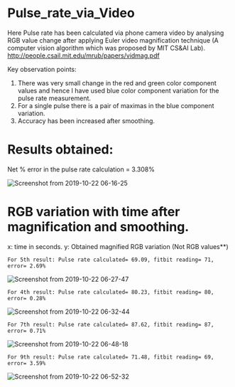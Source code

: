 # Pulse_rate_via_Video

Here Pulse rate has been calculated via phone camera video by analysing RGB value change after applying Euler video magnification technique (A computer vision algorithm which was proposed by MIT CS&amp;AI Lab).
http://people.csail.mit.edu/mrub/papers/vidmag.pdf

Key observation points:
1. There was very small change in the red and green color component values and hence I have used blue color component variation for the pulse rate measurement.
2. For a single pulse there is a pair of maximas in the blue component variation.
3. Accuracy has been increased after smoothing.

# Results obtained:

   Net % error in the pulse rate calculation = 3.308%

![Screenshot from 2019-10-22 06-16-25](https://user-images.githubusercontent.com/23376016/67253121-ba088080-f493-11e9-9291-a1f1f2f7b675.png)

# RGB variation with time after magnification and smoothing.
x: time in seconds.
y: Obtained magnified RGB variation (Not RGB values**)

    For 5th result: Pulse rate calculated= 69.09, fitbit reading= 71, error= 2.69% 
![Screenshot from 2019-10-22 06-27-47](https://user-images.githubusercontent.com/23376016/67253424-364f9380-f495-11e9-89e7-e5d1027a1871.png)


    For 4th result: Pulse rate calculated= 80.23, fitbit reading= 80, error= 0.28% 
![Screenshot from 2019-10-22 06-32-44](https://user-images.githubusercontent.com/23376016/67253688-b0cce300-f496-11e9-9b58-f1b6ee53d0a9.png)

    For 7th result: Pulse rate calculated= 87.62, fitbit reading= 87, error= 0.71% 
![Screenshot from 2019-10-22 06-48-18](https://user-images.githubusercontent.com/23376016/67253965-1cfc1680-f498-11e9-8703-f646aacdf6fa.png)

    For 9th result: Pulse rate calculated= 71.48, fitbit reading= 69, error= 3.59% 
![Screenshot from 2019-10-22 06-52-32](https://user-images.githubusercontent.com/23376016/67254072-a9a6d480-f498-11e9-8b1d-cedae620856e.png)
 
